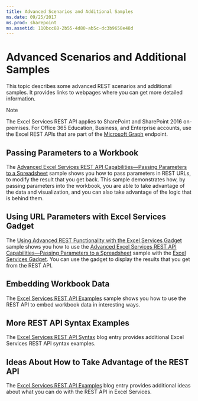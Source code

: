 ```yaml
---
title: Advanced Scenarios and Additional Samples
ms.date: 09/25/2017
ms.prod: sharepoint
ms.assetid: 110bcc88-2b55-4d80-ab5c-dc3b9658e48d
---
```



# Advanced Scenarios and Additional Samples

This topic describes some advanced REST scenarios and additional samples. It provides links to webpages where you can get more detailed information.
  
    
    


> [!NOTE]
> The Excel Services REST API applies to SharePoint and SharePoint 2016 on-premises. For Office 365 Education, Business, and Enterprise accounts, use the Excel REST APIs that are part of the  [Microsoft Graph](http://graph.microsoft.io/en-us/docs/api-reference/v1.0/resources/excel
) endpoint.
  
    
    


## Passing Parameters to a Workbook

The  [Advanced Excel Services REST API Capabilities—Passing Parameters to a Spreadsheet](http://blogs.msdn.com/cumgranosalis/archive/2009/11/05/advanced-excel-services-rest-api-capabilities-where-things-get-interesting.aspx) sample shows you how to pass parameters in REST URLs, to modify the result that you get back. This sample demonstrates how, by passing parameters into the workbook, you are able to take advantage of the data and visualization, and you can also take advantage of the logic that is behind them.
  
    
    

## Using URL Parameters with Excel Services Gadget

The  [Using Advanced REST Functionality with the Excel Services Gadget](http://blogs.msdn.com/cumgranosalis/archive/2009/11/06/bringing-it-all-back-home-using-advanced-rest-functionality-with-the-excel-services-gadget.aspx) sample shows you how to use the [Advanced Excel Services REST API Capabilities—Passing Parameters to a Spreadsheet](http://blogs.msdn.com/cumgranosalis/archive/2009/11/05/advanced-excel-services-rest-api-capabilities-where-things-get-interesting.aspx) sample with the [Excel Services Gadget](http://blogs.msdn.com/cumgranosalis/archive/2009/11/03/interoducing-the-excel-services-gadget.aspx). You can use the gadget to display the results that you get from the REST API.
  
    
    

## Embedding Workbook Data

The  [Excel Services REST API Examples](https://www.microsoft.com/en-us/microsoft-365/blog/2009/11/09/excel-services-in-sharepoint-2010-rest-api-examples/) sample shows you how to use the REST API to embed workbook data in interesting ways.
  
    
    

## More REST API Syntax Examples

The  [Excel Services REST API Syntax](https://www.microsoft.com/en-us/microsoft-365/blog/2009/11/05/excel-services-in-sharepoint-2010-rest-api-syntax/) blog entry provides additional Excel Services REST API syntax examples.
  
    
    

## Ideas About How to Take Advantage of the REST API

The  [Excel Services REST API Examples](https://www.microsoft.com/en-us/microsoft-365/blog/2009/11/04/simple-access-to-spreadsheet-data-using-the-excel-services-2010-rest-api/) blog entry provides additional ideas about what you can do with the REST API in Excel Services.
  
    
    

